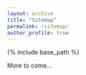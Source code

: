 ```yaml
---
layout: archive
title: "Sitemap"
permalink: /sitemap/
author_profile: true
---
```


{% include base_path %}

More to come...
